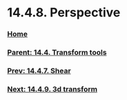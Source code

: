 # 14.4.8. Perspective

### [Home](./00-home.md)
### [Parent: 14.4. Transform tools](./14-04-00-transform-tools.md)
### [Prev: 14.4.7. Shear](./14-04-07-shear.md)
### [Next: 14.4.9. 3d transform](./14-04-09-3d-transform.md)
